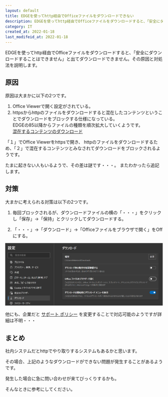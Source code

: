 ```yaml
---
layout: default
title: EDGEを使ってhttp経由でOfficeファイルをダウンロードできない
description: EDGEを使ってhttp経由でOfficeファイルをダウンロードすると、「安全にダウンロードすることはできません」と出てダウンロードできません。その原因と対処法を説明します。
category: IT
created_at: 2022-01-18
last_modifeid_at: 2022-01-18
---
```


EDGEを使ってhttp経由でOfficeファイルをダウンロードすると、「安全にダウンロードすることはできません」と出てダウンロードできません。その原因と対処法を説明します。

## 原因

原因は大まかに以下の2つです。

1. Office Viewerで開く設定がされている。
2. httpsからhttpのファイルをダウンロードすると混在したコンテンツということでダウンロードをブロックする仕様になっている。  
EDGEの85以降からファイルの種類を順次拡大していくようです。  
[混在するコンテンツのダウンロード](https://docs.microsoft.com/ja-jp/deployedge/edge-learnmore-mixed-content-downloads)

「１」でOffice Viewerをhttpsで開き、
httpのファイルをダウンロードするため、「２」で混在するコンテンツとみなされてダウンロードをブロックされるようです。

たまに起きない人もいるようで、その差は謎です・・・。
またわかったら追記します。

## 対策

大まかに考えられる対策は以下の2つです。

1. 毎回ブロックされるが、ダウンロードファイルの横の「・・・」をクリックし「保存」→「保持」とクリックしてダウンロードする。

2. 「・・・」→「ダウンロード」→「Officeファイルをブラウザで開く」をOffにする。

![OfficeViwerOff](/images/it/other/OfficeViwerOff.png)

他にも、企業だと
[サポート ポリシー](https://docs.microsoft.com/ja-jp/deployedge/edge-learnmore-mixed-content-downloads#supporting-policies)
を変更することで対応可能のようですが詳細は不明・・・

## まとめ

社内システムだとhttpでやり取りするシステムもあるかと思います。

その場合、上記のようなダウンロードができない問題が発生することがあるようです。

発生した場合に急に問い合わせが来てびっくりするかも。

そんなときに参考にしてください。